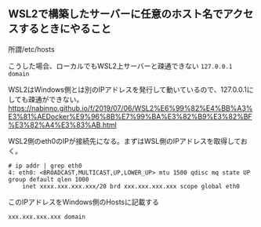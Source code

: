 ## WSL2で構築したサーバーに任意のホスト名でアクセスするときにやること

所謂/etc/hosts

こうした場合、ローカルでもWSL2上サーバーと疎通できない
`127.0.0.1 domain`

WSL2はWindows側とは別のIPアドレスを発行して動いているので、127.0.0.1にしても疎通ができない。
https://nabinno.github.io/f/2019/07/06/WSL2%E6%99%82%E4%BB%A3%E3%81%AEDocker%E9%96%8B%E7%99%BA%E3%82%B9%E3%82%BF%E3%82%A4%E3%83%AB.html

WSL2側のeth0のIPが接続先になる。まずはWSL側のIPアドレスを取得しておく。

```
# ip addr | grep eth0 
4: eth0: <BROADCAST,MULTICAST,UP,LOWER_UP> mtu 1500 qdisc mq state UP group default qlen 1000
    inet xxxx.xxx.xxx.xxx/20 brd xxx.xxx.xxx.xxx scope global eth0
```

このIPアドレスをWindows側のHostsに記載する

```C:\Windows\System32\drivers\etc
xxx.xxx.xxx.xxx domain
```

